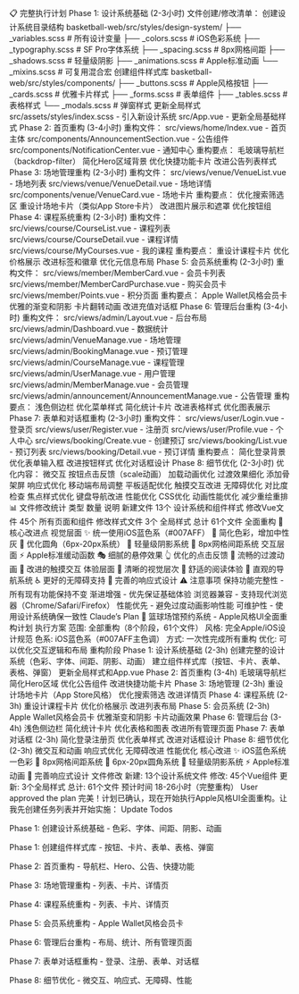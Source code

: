 📋 完整执行计划
Phase 1: 设计系统基础 (2-3小时)
文件创建/修改清单：
创建设计系统目录结构
basketball-web/src/styles/design-system/
├── _variables.scss      # 所有设计变量
├── _colors.scss         # iOS色彩系统
├── _typography.scss     # SF Pro字体系统
├── _spacing.scss        # 8px网格间距
├── _shadows.scss        # 轻量级阴影
├── _animations.scss     # Apple标准动画
└── _mixins.scss         # 可复用混合宏
创建组件样式库
basketball-web/src/styles/components/
├── _buttons.scss        # Apple风格按钮
├── _cards.scss          # 优雅卡片样式
├── _forms.scss          # 表单组件
├── _tables.scss         # 表格样式
└── _modals.scss         # 弹窗样式
更新全局样式
src/assets/styles/index.scss - 引入新设计系统
src/App.vue - 更新全局基础样式
Phase 2: 首页重构 (3-4小时)
重构文件：
src/views/home/Index.vue - 首页主体
src/components/AnnouncementSection.vue - 公告组件
src/components/NotificationCenter.vue - 通知中心
重构要点：
毛玻璃导航栏（backdrop-filter）
简化Hero区域背景
优化快捷功能卡片
改进公告列表样式
Phase 3: 场地管理重构 (2-3小时)
重构文件：
src/views/venue/VenueList.vue - 场地列表
src/views/venue/VenueDetail.vue - 场地详情
src/components/venue/VenueCard.vue - 场地卡片
重构要点：
优化搜索筛选区
重设计场地卡片（类似App Store卡片）
改进图片展示和遮罩
优化按钮组
Phase 4: 课程系统重构 (2-3小时)
重构文件：
src/views/course/CourseList.vue - 课程列表
src/views/course/CourseDetail.vue - 课程详情
src/views/course/MyCourses.vue - 我的课程
重构要点：
重设计课程卡片
优化价格展示
改进标签和徽章
优化元信息布局
Phase 5: 会员系统重构 (2-3小时)
重构文件：
src/views/member/MemberCard.vue - 会员卡列表
src/views/member/MemberCardPurchase.vue - 购买会员卡
src/views/member/Points.vue - 积分页面
重构要点：
Apple Wallet风格会员卡
优雅的渐变和阴影
卡片翻转动画
改进充值对话框
Phase 6: 管理后台重构 (3-4小时)
重构文件：
src/views/admin/Layout.vue - 后台布局
src/views/admin/Dashboard.vue - 数据统计
src/views/admin/VenueManage.vue - 场地管理
src/views/admin/BookingManage.vue - 预订管理
src/views/admin/CourseManage.vue - 课程管理
src/views/admin/UserManage.vue - 用户管理
src/views/admin/MemberManage.vue - 会员管理
src/views/admin/announcement/AnnouncementManage.vue - 公告管理
重构要点：
浅色侧边栏
优化菜单样式
简化统计卡片
改进表格样式
优化图表展示
Phase 7: 表单和对话框重构 (2-3小时)
重构文件：
src/views/user/Login.vue - 登录页
src/views/user/Register.vue - 注册页
src/views/user/Profile.vue - 个人中心
src/views/booking/Create.vue - 创建预订
src/views/booking/List.vue - 预订列表
src/views/booking/Detail.vue - 预订详情
重构要点：
简化登录背景
优化表单输入框
改进按钮样式
优化对话框设计
Phase 8: 细节优化 (2-3小时)
优化内容：
微交互
按钮点击反馈（scale动画）
加载动画优化
过渡效果细化
添加骨架屏
响应式优化
移动端布局调整
平板适配优化
触摸交互改进
无障碍优化
对比度检查
焦点样式优化
键盘导航改进
性能优化
CSS优化
动画性能优化
减少重绘重排
📊 文件修改统计
类型	数量	说明
新建文件	13个	设计系统和组件样式
修改Vue文件	45个	所有页面和组件
修改样式文件	3个	全局样式
总计	61个文件	全面重构
🎯 核心改进点
视觉层面
✨ 统一使用iOS蓝色系（#007AFF）
🎨 简化色彩，增加中性灰
💎 优化圆角（6px-20px系统）
🌟 轻量级阴影系统
📐 8px网格间距系统
交互层面
⚡ Apple标准缓动函数
🎭 细腻的悬停效果
👆 优化的点击反馈
🔄 流畅的过渡动画
📱 改进的触摸交互
体验层面
🎯 清晰的视觉层次
📖 舒适的阅读体验
🧭 直观的导航系统
♿ 更好的无障碍支持
📱 完善的响应式设计
⚠️ 注意事项
保持功能完整性 - 所有现有功能保持不变
渐进增强 - 优先保证基础体验
浏览器兼容 - 支持现代浏览器（Chrome/Safari/Firefox）
性能优先 - 避免过度动画影响性能
可维护性 - 使用设计系统确保一致性
Claude’s Plan
🎨 篮球场馆预约系统 - Apple风格UI全面重构计划
执行方案
范围: 全部重构（8个阶段，61个文件）
风格: 完全Apple/iOS设计规范
色系: iOS蓝色系（#007AFF主色调）
方式: 一次性完成所有重构
优化: 可以优化交互逻辑和布局
重构阶段
Phase 1: 设计系统基础 (2-3h)
创建完整的设计系统（色彩、字体、间距、阴影、动画）
建立组件样式库（按钮、卡片、表单、表格、弹窗）
更新全局样式和App.vue
Phase 2: 首页重构 (3-4h)
毛玻璃导航栏
简化Hero区域
优化公告组件
改进快捷功能卡片
Phase 3: 场地管理 (2-3h)
重设计场地卡片（App Store风格）
优化搜索筛选
改进详情页
Phase 4: 课程系统 (2-3h)
重设计课程卡片
优化价格展示
改进列表布局
Phase 5: 会员系统 (2-3h)
Apple Wallet风格会员卡
优雅渐变和阴影
卡片动画效果
Phase 6: 管理后台 (3-4h)
浅色侧边栏
简化统计卡片
优化表格和图表
改进所有管理页面
Phase 7: 表单对话框 (2-3h)
简化登录注册页
优化表单样式
改进对话框设计
Phase 8: 细节优化 (2-3h)
微交互和动画
响应式优化
无障碍改进
性能优化
核心改进
✨ iOS蓝色系统一色彩
🎨 8px网格间距系统
💎 6px-20px圆角系统
🌟 轻量级阴影系统
⚡ Apple标准动画
📱 完善响应式设计
文件修改
新建: 13个设计系统文件
修改: 45个Vue组件
更新: 3个全局样式
总计: 61个文件
预计时间
18-26小时（完整重构）
User approved the plan
完美！计划已确认，现在开始执行Apple风格UI全面重构。让我先创建任务列表并开始实施：
Update Todos

Phase 1: 创建设计系统基础 - 色彩、字体、间距、阴影、动画

Phase 1: 创建组件样式库 - 按钮、卡片、表单、表格、弹窗

Phase 2: 首页重构 - 导航栏、Hero、公告、快捷功能

Phase 3: 场地管理重构 - 列表、卡片、详情页

Phase 4: 课程系统重构 - 列表、卡片、详情页

Phase 5: 会员系统重构 - Apple Wallet风格会员卡

Phase 6: 管理后台重构 - 布局、统计、所有管理页面

Phase 7: 表单对话框重构 - 登录、注册、表单、对话框

Phase 8: 细节优化 - 微交互、响应式、无障碍、性能